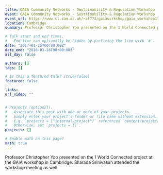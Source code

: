 ```yaml
---
title: GAIA Community Networks - Sustainability & Regulation Workshop
event: GAIA Community Networks - Sustainability & Regulation Workshop
event_url: https://www.cl.cam.ac.uk/~al773/gaiaworkshop/gaia_workshop17.html
location: Cambridge
summary: Professor Christopher Yoo presented on the 1 World Connected project at the GAIA workshop in Cambridge. Sharada Srinivasan attended the workshop meeting as well. 

# Talk start and end times.
#   End time can optionally be hidden by prefixing the line with `#`.
date: "2017-01-25T00:00:00Z"
date_end: "2016-01-26T00:00:00Z"
all_day: false

authors: []
tags: []

# Is this a featured talk? (true/false)
featured: false

links:
url_video: ""


# Projects (optional).
#   Associate this post with one or more of your projects.
#   Simply enter your project's folder or file name without extension.
#   E.g. `projects = ["internal-project"]` references `content/project/deep-learning/index.md`.
#   Otherwise, set `projects = []`.
projects: []

# Enable math on this page?
math: true
---
```


Professor Christopher Yoo presented on the 1 World Connected project at the GAIA workshop in Cambridge. Sharada Srinivasan attended the workshop meeting as well. 


